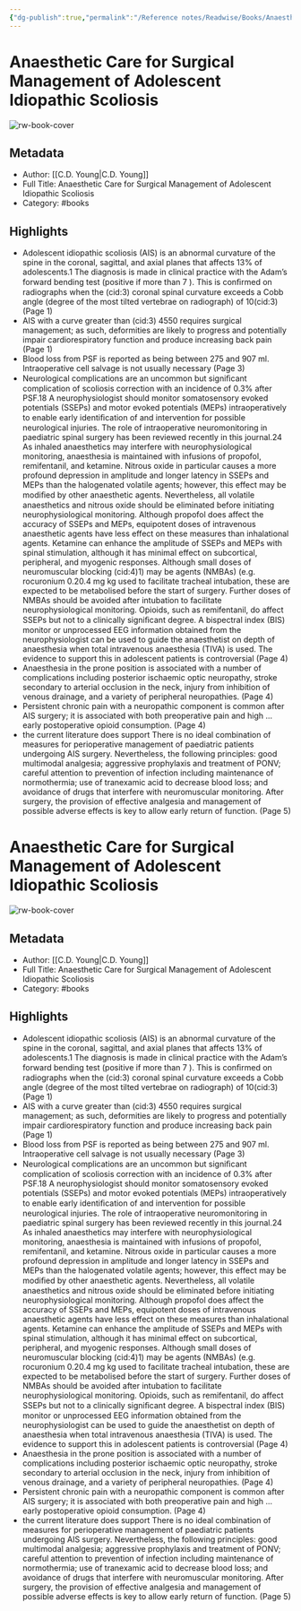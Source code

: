 ```yaml
---
{"dg-publish":true,"permalink":"/Reference notes/Readwise/Books/Anaesthetic Care for Surgical Management of Adolescent Idiopathic Scoliosis/"}
---
```


# Anaesthetic Care for Surgical Management of Adolescent Idiopathic Scoliosis

![rw-book-cover](https://readwise-assets.s3.amazonaws.com/static/images/default-book-icon-5.25188386e520.png)

## Metadata
- Author: [[C.D. Young\|C.D. Young]]
- Full Title: Anaesthetic Care for Surgical Management of Adolescent Idiopathic Scoliosis
- Category: #books

## Highlights
- Adolescent idiopathic scoliosis (AIS) is an abnormal curvature of the spine in the coronal, sagittal, and axial planes that affects 13% of adolescents.1 The diagnosis is made in clinical practice with the Adam’s forward bending test (positive if more than 7 ). This is conﬁrmed on radiographs when the (cid:3) coronal spinal curvature exceeds a Cobb angle (degree of the most tilted vertebrae on radiograph) of 10(cid:3) (Page 1)
- AIS with a curve greater than (cid:3) 4550 requires surgical management; as such, deformities are likely to progress and potentially impair cardiorespiratory function and produce increasing back pain (Page 1)
- Blood loss from PSF is reported as being between 275 and 907 ml. Intraoperative cell salvage is not usually necessary (Page 3)
- Neurological complications are an uncommon but signiﬁcant complication of scoliosis correction with an incidence of 0.3% after PSF.18 A neurophysiologist should monitor somatosensory evoked potentials (SSEPs) and motor evoked potentials (MEPs) intraoperatively to enable early identiﬁcation of and intervention for possible neurological injuries. The role of intraoperative neuromonitoring in paediatric spinal surgery has been reviewed recently in this journal.24 As inhaled anaesthetics may interfere with neurophysiological monitoring, anaesthesia is maintained with infusions of propofol, remifentanil, and ketamine. Nitrous oxide in particular causes a more profound depression in amplitude and longer latency in SSEPs and MEPs than the halogenated volatile agents; however, this effect may be modiﬁed by other anaesthetic agents. Nevertheless, all volatile anaesthetics and nitrous oxide should be eliminated before initiating neurophysiological monitoring. Although propofol does affect the accuracy of SSEPs and MEPs, equipotent doses of intravenous anaesthetic agents have less effect on these measures than inhalational agents. Ketamine can enhance the amplitude of SSEPs and MEPs with spinal stimulation, although it has minimal effect on subcortical, peripheral, and myogenic responses. Although small doses of neuromuscular blocking (cid:4)1) may be agents (NMBAs) (e.g. rocuronium 0.20.4 mg kg used to facilitate tracheal intubation, these are expected to be metabolised before the start of surgery. Further doses of NMBAs should be avoided after intubation to facilitate neurophysiological monitoring. Opioids, such as remifentanil, do affect SSEPs but not to a clinically signiﬁcant degree. A bispectral index (BIS) monitor or unprocessed EEG information obtained from the neurophysiologist can be used to guide the anaesthetist on depth of anaesthesia when total intravenous anaesthesia (TIVA) is used. The evidence to support this in adolescent patients is controversial (Page 4)
- Anaesthesia in the prone position is associated with a number of complications including posterior ischaemic optic neuropathy, stroke secondary to arterial occlusion in the neck, injury from inhibition of venous drainage, and a variety of peripheral neuropathies. (Page 4)
- Persistent chronic pain with a neuropathic component is common after AIS surgery; it is associated with both preoperative pain and high ... early postoperative opioid consumption. (Page 4)
- the current literature does support There is no ideal combination of measures for perioperative management of paediatric patients undergoing AIS surgery. Nevertheless, the following principles: good multimodal analgesia; aggressive prophylaxis and treatment of PONV; careful attention to prevention of infection including maintenance of normothermia; use of tranexamic acid to decrease blood loss; and avoidance of drugs that interfere with neuromuscular monitoring. After surgery, the provision of effective analgesia and management of possible adverse effects is key to allow early return of function. (Page 5)
# Anaesthetic Care for Surgical Management of Adolescent Idiopathic Scoliosis

![rw-book-cover](https://readwise-assets.s3.amazonaws.com/static/images/default-book-icon-5.25188386e520.png)

## Metadata
- Author: [[C.D. Young\|C.D. Young]]
- Full Title: Anaesthetic Care for Surgical Management of Adolescent Idiopathic Scoliosis
- Category: #books

## Highlights
- Adolescent idiopathic scoliosis (AIS) is an abnormal curvature of the spine in the coronal, sagittal, and axial planes that affects 13% of adolescents.1 The diagnosis is made in clinical practice with the Adam’s forward bending test (positive if more than 7 ). This is conﬁrmed on radiographs when the (cid:3) coronal spinal curvature exceeds a Cobb angle (degree of the most tilted vertebrae on radiograph) of 10(cid:3) (Page 1)
- AIS with a curve greater than (cid:3) 4550 requires surgical management; as such, deformities are likely to progress and potentially impair cardiorespiratory function and produce increasing back pain (Page 1)
- Blood loss from PSF is reported as being between 275 and 907 ml. Intraoperative cell salvage is not usually necessary (Page 3)
- Neurological complications are an uncommon but signiﬁcant complication of scoliosis correction with an incidence of 0.3% after PSF.18 A neurophysiologist should monitor somatosensory evoked potentials (SSEPs) and motor evoked potentials (MEPs) intraoperatively to enable early identiﬁcation of and intervention for possible neurological injuries. The role of intraoperative neuromonitoring in paediatric spinal surgery has been reviewed recently in this journal.24 As inhaled anaesthetics may interfere with neurophysiological monitoring, anaesthesia is maintained with infusions of propofol, remifentanil, and ketamine. Nitrous oxide in particular causes a more profound depression in amplitude and longer latency in SSEPs and MEPs than the halogenated volatile agents; however, this effect may be modiﬁed by other anaesthetic agents. Nevertheless, all volatile anaesthetics and nitrous oxide should be eliminated before initiating neurophysiological monitoring. Although propofol does affect the accuracy of SSEPs and MEPs, equipotent doses of intravenous anaesthetic agents have less effect on these measures than inhalational agents. Ketamine can enhance the amplitude of SSEPs and MEPs with spinal stimulation, although it has minimal effect on subcortical, peripheral, and myogenic responses. Although small doses of neuromuscular blocking (cid:4)1) may be agents (NMBAs) (e.g. rocuronium 0.20.4 mg kg used to facilitate tracheal intubation, these are expected to be metabolised before the start of surgery. Further doses of NMBAs should be avoided after intubation to facilitate neurophysiological monitoring. Opioids, such as remifentanil, do affect SSEPs but not to a clinically signiﬁcant degree. A bispectral index (BIS) monitor or unprocessed EEG information obtained from the neurophysiologist can be used to guide the anaesthetist on depth of anaesthesia when total intravenous anaesthesia (TIVA) is used. The evidence to support this in adolescent patients is controversial (Page 4)
- Anaesthesia in the prone position is associated with a number of complications including posterior ischaemic optic neuropathy, stroke secondary to arterial occlusion in the neck, injury from inhibition of venous drainage, and a variety of peripheral neuropathies. (Page 4)
- Persistent chronic pain with a neuropathic component is common after AIS surgery; it is associated with both preoperative pain and high ... early postoperative opioid consumption. (Page 4)
- the current literature does support There is no ideal combination of measures for perioperative management of paediatric patients undergoing AIS surgery. Nevertheless, the following principles: good multimodal analgesia; aggressive prophylaxis and treatment of PONV; careful attention to prevention of infection including maintenance of normothermia; use of tranexamic acid to decrease blood loss; and avoidance of drugs that interfere with neuromuscular monitoring. After surgery, the provision of effective analgesia and management of possible adverse effects is key to allow early return of function. (Page 5)
